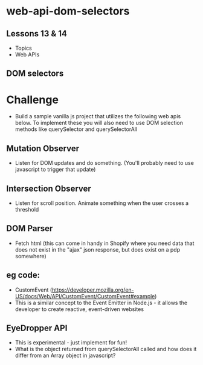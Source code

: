 # web-api-dom-selectors


## Lessons 13 & 14
- Topics
- Web APIs
## DOM selectors
# Challenge
- Build a sample vanilla js project that utilizes the following web apis below. To implement these you will also need to use DOM selection methods like querySelector and querySelectorAll
## Mutation Observer
- Listen for DOM updates and do something. (You'll probably need to use javascript to trigger that update)
## Intersection Observer
- Listen for scroll position. Animate something when the user crosses a threshold
## DOM Parser
- Fetch html (this can come in handy in Shopify where you need data that does not exist in the "ajax" json response, but does exist on a pdp somewhere)
## eg code:
- CustomEvent (https://developer.mozilla.org/en-US/docs/Web/API/CustomEvent/CustomEvent#example)
- This is a similar concept to the Event Emitter in Node.js - it allows the developer to create reactive, event-driven websites
## EyeDropper API
- This is experimental - just implement for fun!
- What is the object returned from querySelectorAll called and how does it differ from an Array object in javascript?
